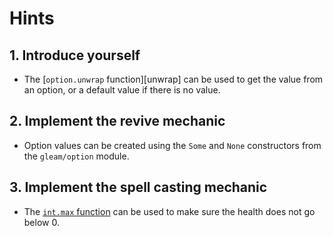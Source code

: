 # Hints

## 1. Introduce yourself

- The [`option.unwrap` function][unwrap] can be used to get the value from an option, or a default value if there is no value.

## 2. Implement the revive mechanic

- Option values can be created using the `Some` and `None` constructors from the `gleam/option` module.

## 3. Implement the spell casting mechanic

- The [`int.max` function][max] can be used to make sure the health does not go below 0.

[max]: https://hexdocs.pm/gleam_stdlib/gleam/int.html#max
